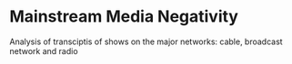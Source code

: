 # Mainstream Media Negativity
 Analysis of transciptis of shows on the major networks: cable, broadcast network and radio
